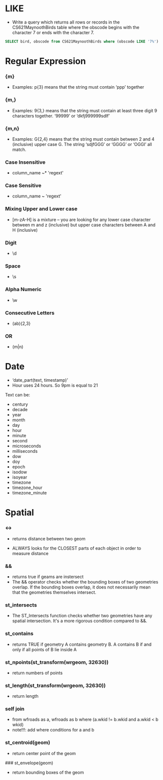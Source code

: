 # LIKE

* Write a query which returns all rows or records in the
CS621MaynoothBirds table where the obscode begins with the character
7 or ends with the character 7.

```sql
SELECT bird, obscode from CS621MaynoothBirds where (obscode LIKE '7%') OR (obscode LIKE '%7');
```

# Regular Expression

### {m} 
* Examples: p{3} means that the string must
contain ‘ppp’ together

### {m,} 

* Examples: 9{3,} means that the string must
contain at least three digit 9 characters together.
‘99999’ or ‘dkfj999999sdlf’

### {m,n}

* Examples: G{2,4} means that the string must
contain between 2 and 4 (inclusive) upper case G. The
string ‘sdjfGGG’ or ‘GGGG’ or ‘OGGI’ all match.

### Case Insensitive

* column_name ~* 'regext'

### Case Sensitive

* column_name ~ 'regext'

### Mixing Upper and Lower case

* [m-zA-H] is a mixture – you are looking for any
lower case character between m and z (inclusive) but
upper case characters between A and H (inclusive)

### Digit

* \d

### Space

* \s

### Alpha Numeric

* \w

### Consecutive Letters

* (ab){2,3}

### OR

* (m|n)

# Date

* ‘date_part(text, timestamp)’
* Hour uses 24 hours. So 9pm is equal to 21

Text can be:

* century
* decade
* year
* month
* day
* hour
* minute
* second
* microseconds
* milliseconds
* dow
* doy
* epoch
* isodow
* isoyear
* timezone
* timezone_hour
* timezone_minute 

# Spatial

### <->
* returns distance between two geom

* ALWAYS looks for the CLOSEST parts of each
object in order to measure distance

### &&
* returns true if geams are instersect
* The && operator checks whether the bounding boxes of two geometries overlap. If the bounding boxes overlap, it does not necessarily mean that the geometries themselves intersect.

### st_intersects
* The ST_Intersects function checks whether two geometries have any spatial intersection. It's a more rigorous condition compared to &&.

### st_contains
* returns TRUE if geometry A contains geometry B. A contains B if and only if all points of B lie inside A

### st_npoints(st_transform(wrgeom, 32630))
* return numbers of points

### st_length(st_transform(wrgeom, 32630))
* return length

### self join
* from wfroads as a, wfroads as b  where (a.wkid != b.wkid and a.wkid < b wkid)
* note!!!: add where conditions for a and b

### st_centroid(geom)
* return center point of the geom

### st_envelope(geom)
* return bounding boxes of the geom

